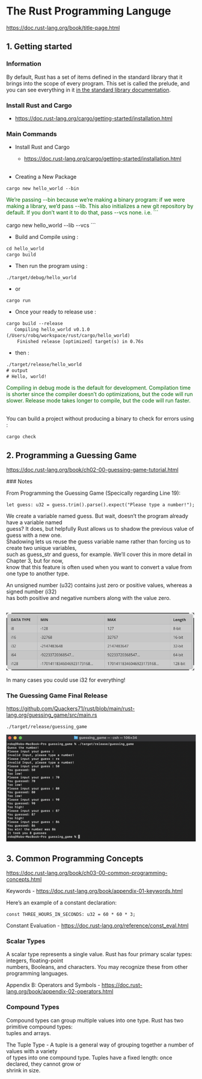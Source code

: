 # The Rust Programming Languge

https://doc.rust-lang.org/book/title-page.html

## 1. Getting started

### Information
By default, Rust has a set of items defined in the standard library that it brings into the scope of every program. This set is called the prelude, and you can see everything in it [in the standard library documentation](https://doc.rust-lang.org/std/prelude/index.html).

### Install Rust and Cargo
- https://doc.rust-lang.org/cargo/getting-started/installation.html

### Main Commands</br>
- Install Rust and Cargo
  - https://doc.rust-lang.org/cargo/getting-started/installation.html<br/><br/>

- Creating a New Package
```
cargo new hello_world --bin
```
<span style="color:darkgreen;">
We’re passing --bin because we’re making a binary program: if we were making a library, we’d pass --lib. This also initializes a new git repository by default. If you don’t want it to do that, pass --vcs none. i.e.
```
</span></br></br>
cargo new hello_world --lib --vcs
```

- Build and Compile using :
```
cd hello_world
cargo build
```

- Then run the program using :
```
./target/debug/hello_world
```
- or
```
cargo run
```
- Once your ready to release use :
```
cargo build --release
   Compiling hello_world v0.1.0 (/Users/robq/workspace/rust/cargo/hello_world)
    Finished release [optimized] target(s) in 0.76s
```
- then :
```
./target/release/hello_world
# output
# Hello, world!
```
<span style="color:darkgreen;">
Compiling in debug mode is the default for development. Compilation time is shorter since the compiler doesn’t do optimizations, but the code will run slower. Release mode takes longer to compile, but the code will run faster.
</span></br></br>

You can build a project without producing a binary to check for errors using :
```
cargo check
```

## 2. Programming a Guessing Game

https://doc.rust-lang.org/book/ch02-00-guessing-game-tutorial.html

### Notes

From Programming the Guessing Game (Specically regarding Line 19): <br/>
```
let guess: u32 = guess.trim().parse().expect("Please type a number!");
```
  We create a variable named guess. But wait, doesn’t the program already have a variable named<br/> 
  guess? It does, but helpfully Rust allows us to shadow the previous value of guess with a new one.<br/> 
  Shadowing lets us reuse the guess variable name rather than forcing us to create two unique variables,<br/> 
  such as guess_str and guess, for example. We’ll cover this in more detail in Chapter 3, but for now,<br/> 
  know that this feature is often used when you want to convert a value from one type to another type.<br/>

An unsigned number (u32) contains just zero or positive values, whereas a signed number (i32)<br/> 
has both positive and negative numbers along with the value zero.</br></br>

<img src="../images/i32_4_everything.png" width="500"/><br/>

In many cases you could use i32 for everything!
  
### The Guessing Game Final Release

https://github.com/Quackers71/rust/blob/main/rust-lang.org/guessing_game/src/main.rs

```
./target/release/guessing_game
```
<img src="./images/guessing_game.png" width="700"/><br/>

## 3. Common Programming Concepts

https://doc.rust-lang.org/book/ch03-00-common-programming-concepts.html

Keywords - https://doc.rust-lang.org/book/appendix-01-keywords.html

Here’s an example of a constant declaration:
```
const THREE_HOURS_IN_SECONDS: u32 = 60 * 60 * 3;
```
Constant Evaluation - https://doc.rust-lang.org/reference/const_eval.html

### Scalar Types

A scalar type represents a single value. Rust has four primary scalar types: integers, floating-point<br/> 
numbers, Booleans, and characters. You may recognize these from other programming languages.<br/>  

Appendix B: Operators and Symbols - https://doc.rust-lang.org/book/appendix-02-operators.html

### Compound Types

Compound types can group multiple values into one type. Rust has two primitive compound types:<br/>
tuples and arrays.<br/>

The Tuple Type - A tuple is a general way of grouping together a number of values with a variety<br/>
of types into one compound type. Tuples have a fixed length: once declared, they cannot grow or<br/>
shrink in size.<br/>

